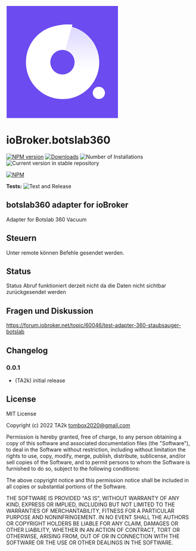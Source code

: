 ![Logo](admin/botslab360.png)

# ioBroker.botslab360

[![NPM version](https://img.shields.io/npm/v/iobroker.botslab360.svg)](https://www.npmjs.com/package/iobroker.botslab360)
[![Downloads](https://img.shields.io/npm/dm/iobroker.botslab360.svg)](https://www.npmjs.com/package/iobroker.botslab360)
![Number of Installations](https://iobroker.live/badges/botslab360-installed.svg)
![Current version in stable repository](https://iobroker.live/badges/botslab360-stable.svg)

[![NPM](https://nodei.co/npm/iobroker.botslab360.png?downloads=true)](https://nodei.co/npm/iobroker.botslab360/)

**Tests:** ![Test and Release](https://github.com/TA2k/ioBroker.botslab360/workflows/Test%20and%20Release/badge.svg)

## botslab360 adapter for ioBroker

Adapter for Botslab 360 Vacuum

## Steuern

Unter remote können Befehle gesendet werden.

## Status

Status Abruf funktioniert derzeit nicht da die Daten nicht sichtbar zurückgesendet werden

## Fragen und Diskussion

<https://forum.iobroker.net/topic/60046/test-adapter-360-staubsauger-botslab>

## Changelog

### 0.0.1

- (TA2k) initial release

## License

MIT License

Copyright (c) 2022 TA2k <tombox2020@gmail.com>

Permission is hereby granted, free of charge, to any person obtaining a copy
of this software and associated documentation files (the "Software"), to deal
in the Software without restriction, including without limitation the rights
to use, copy, modify, merge, publish, distribute, sublicense, and/or sell
copies of the Software, and to permit persons to whom the Software is
furnished to do so, subject to the following conditions:

The above copyright notice and this permission notice shall be included in all
copies or substantial portions of the Software.

THE SOFTWARE IS PROVIDED "AS IS", WITHOUT WARRANTY OF ANY KIND, EXPRESS OR
IMPLIED, INCLUDING BUT NOT LIMITED TO THE WARRANTIES OF MERCHANTABILITY,
FITNESS FOR A PARTICULAR PURPOSE AND NONINFRINGEMENT. IN NO EVENT SHALL THE
AUTHORS OR COPYRIGHT HOLDERS BE LIABLE FOR ANY CLAIM, DAMAGES OR OTHER
LIABILITY, WHETHER IN AN ACTION OF CONTRACT, TORT OR OTHERWISE, ARISING FROM,
OUT OF OR IN CONNECTION WITH THE SOFTWARE OR THE USE OR OTHER DEALINGS IN THE
SOFTWARE.
